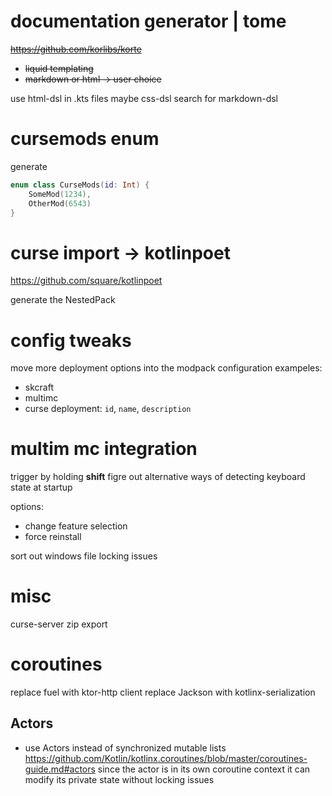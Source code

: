 # documentation generator | tome

<s> https://github.com/korlibs/korte

- liquid templating
- markdown or html -> user choice</s>

use html-dsl in .kts files
maybe css-dsl
search for markdown-dsl

# cursemods enum

generate 
```kotlin
enum class CurseMods(id: Int) {
    SomeMod(1234),
    OtherMod(6543)
}
```

# curse import -> kotlinpoet
https://github.com/square/kotlinpoet

generate the NestedPack

# config tweaks

move more deployment options into the modpack configuration
exampeles:
 - skcraft
 - multimc
 - curse
   deployment: `id`, `name`, `description`

# multim mc integration

trigger by holding **shift**
figre out alternative ways of detecting keyboard state at startup

options:
  - change feature selection
  - force reinstall
  
  
sort out windows file locking issues


# misc

curse-server zip export

# coroutines

replace fuel with ktor-http client
replace Jackson with kotlinx-serialization

## Actors
- use Actors instead of synchronized mutable lists
https://github.com/Kotlin/kotlinx.coroutines/blob/master/coroutines-guide.md#actors
since the actor is in its own coroutine context it can modify its private state without locking issues
